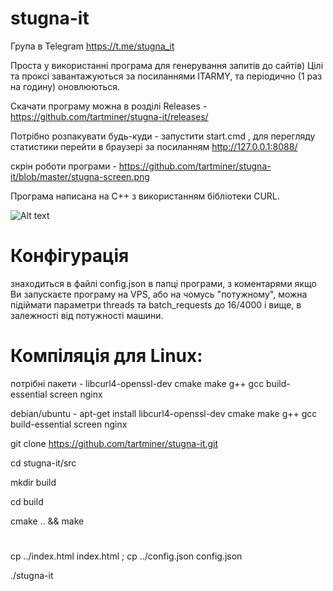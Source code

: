 # stugna-it

Група в Telegram https://t.me/stugna_it

Проста у використанні програма для генерування запитів до сайтів)
Цілі та проксі завантажуються за посиланнями ITARMY, 
та періодично (1 раз на годину) оновлюються.

Скачати програму можна в розділі Releases - https://github.com/tartminer/stugna-it/releases/


Потрібно розпакувати будь-куди - запустити start.cmd ,
для перегляду статистики перейти в браузері за посиланням http://127.0.0.1:8088/

скрін роботи програми - https://github.com/tartminer/stugna-it/blob/master/stugna-screen.png

Програма написана на C++ з використанням бібліотеки CURL.


![Alt text](/../master/stugna-screen.png?raw=true "screenshot")

# Конфігурація
знаходиться в файлі config.json в папці програми, з коментарями
якщо Ви запускаєте програму на VPS, або на чомусь "потужному", 
можна підіймати параметри threads та batch_requests
до 16/4000 і вище, в залежності від потужності машини.


# Компіляція для Linux:

потрібні пакети - libcurl4-openssl-dev cmake make g++ gcc build-essential screen nginx

debian/ubuntu - apt-get install libcurl4-openssl-dev cmake make g++ gcc build-essential screen nginx

git clone https://github.com/tartminer/stugna-it.git

cd stugna-it/src

mkdir build

cd build

cmake .. && make
#
cp ../index.html index.html ; cp ../config.json config.json

./stugna-it



